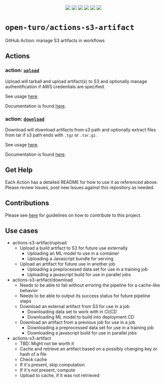 <p align="center">
    <a href="https://github.com/open-turo/actions-s3-artifact/releases/" alt="Release">
        <img src="https://img.shields.io/github/release/open-turo/actions-s3-artifact" /></a>
    <a href="https://github.com/open-turo/actions-s3-artifact/releases/" alt="Release date">
        <img src="https://img.shields.io/github/release-date/open-turo/actions-s3-artifact" /></a>
    <a href="https://github.com/open-turo/actions-s3-artifact/releases/" alt="Release status">
        <img src="https://github.com/open-turo/actions-s3-artifact/actions/workflows/release.yaml/badge.svg " /></a>
    <a href="https://github.com/open-turo/actions-s3-artifact/blob/main/LICENSE" alt="License">
        <img src="https://img.shields.io/github/license/open-turo/actions-s3-artifact.svg" /></a>
    <a href="https://GitHub.com/open-turo/actions-s3-artifact/commit/" alt="Last commit">
        <img src="https://img.shields.io/github/last-commit/open-turo/actions-s3-artifact" /></a>
    <a href="https://conventionalcommits.org" alt="Conventional commits">
        <img src="https://img.shields.io/badge/Conventional%20Commits-1.0.0-yellow.svg" /></a>
</p>

# `open-turo/actions-s3-artifact`

GitHub Action: manage S3 artifacts in workflows

## Actions

### action: [`upload`](./upload)

Upload will tarball and upload artifact(s) to S3 and optionally manage
authentification if AWS credentials are specified.

See usage [here](./upload/README.md#usage).

Documentation is found [here](./upload/README.md).

### action: [`download`](./download)

Download will download artifacts from s3 path and optionally extract files from
tar if s3 path ends with `.tgz` or `.tar.gz`.

See usage [here](./download/README.md#usage).

Documentation is found [here](./download/README.md).

## Get Help

Each Action has a detailed README for how to use it as referenced above. Please review Issues, post new Issues against this repository as needed.

## Contributions

Please see [here](https://github.com/open-turo/contributions) for guidelines on how to contribute to this project.

## Use cases

- actions-s3-artifact/upload
  - Upload a build artifact to S3 for future use externally
    - Uploading an ML model to use in a container
    - Uploading a Javascript bundle for serving
  - Upload an artifact for future use in another job
    - Uploading a preprocessed data set for use in a training job
    - Uploading a javascript build for use in parallel jobs
- actions-s3-artifact/download
  - Needs to be able to fail without erroring the pipeline for a cache-like behavior
  - Needs to be able to output its success status for future pipeline steps
  - Download an external artifact from S3 for use in a job
    - Downloading data set to work with in CI/CD
    - Downloading ML model to build into deployment CD
  - Download an artifact from a previous job for use in a job
    - Downloading a preprocessed data set for use in a training job
    - Downloading a javascript build for use in parallel jobs
- actions-s3-artifact
  - TBD: Might not be worth it
  - Cache and retrieve an artifact based on a possibly changing key or hash of a file
  - Check cache
  - If it's present, skip computation
  - If it's not present, compute
  - Upload to cache, if it was not retrieved
